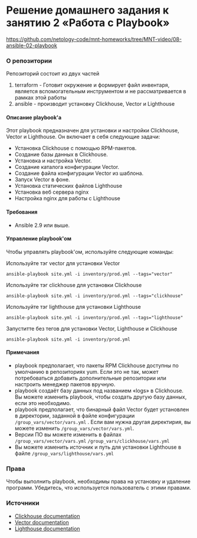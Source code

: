 # Решение домашнего задания к занятию 2 «Работа с Playbook»
https://github.com/netology-code/mnt-homeworks/tree/MNT-video/08-ansible-02-playbook

### О репозитории
Репозиторий состоит из двух частей  
1. terraform -  Готовит окружение и формирует файл инвентаря, является вспомогательным инcтрументом и не рассматривается в рамках этой работы  
2. ansible - производит установку Clickhouse, Vector и Lighthouse

#### Описание playbook'a

Этот playbook предназначен для установки и настройки Clickhouse, Vector и Lighthouse. Он включает в себя следующие задачи:

* Установка Clickhouse с помощью RPM-пакетов.
* Создание базы данных в Clickhouse.
* Установка и настройка Vector.
* Создание каталога конфигурации Vector.
* Создание файла конфигурации Vector из шаблона.
* Запуск Vector в фоне.
* Установка статических файлов Lighthouse
* Установка веб сервера nginx
* Hастройка nginx для работы с Lighthouse

#### Требования

* Ansible 2.9 или выше.


#### Управление playbook'ом

Чтобы управлять playbook'ом, используйте следующие команды:

Используйте тэг vector для установки Vector
```
ansible-playbook site.yml -i inventory/prod.yml --tags="vector"
```

Используйте тэг clickhouse для установки Clickhouse
```
ansible-playbook site.yml -i inventory/prod.yml --tags="clickhouse"
```

Используйте тэг lighthouse для установки Lighthouse
```
ansible-playbook site.yml -i inventory/prod.yml --tags="lighthouse"
```

Запуститте без тегов для установки Vector, Lighthouse и Clickhouse
```
ansible-playbook site.yml -i inventory/prod.yml 
```

#### Примечания

*  playbook предполагает, что пакеты RPM Clickhouse доступны по умолчанию в репозиториях yum. Если это не так, может потребоваться добавить дополнительные репозитории или настроить менеджер пакетов вручную.
*  playbook создаёт базу данных под названием «logs» в Clickhouse. Вы можете изменить playbook, чтобы создать другую базу данных, если это необходимо.
*  playbook предполагает, что бинарный файл Vector будет установлен в директории, заданной в файле конфигурации `/group_vars/vector/vars.yml` . Если вам нужна другая директирия, вы можете изменить `/group_vars/vector/vars.yml`.
*  Версии ПО вы можете изменить в файлах `/group_vars/vector/vars.yml` `/group_vars/clickhouse/vars.yml`
*  Вы можете изменить источник и путь для установки Lighthouse в файле `/group_vars/lighthouse/vars.yml`

### Права

Чтобы выполнить playbook, необходимы права на установку и удаление программ. Убедитесь, что используется пользователь с этими правами.


### Источники

* [Clickhouse documentation](https://clickhouse.com/docs/en/getting-started/install/)
* [Vector documentation](https://vector.dev/docs/)
* [Lighthouse documentation](https://github.com/VKCOM/lighthouse)